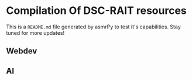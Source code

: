 



# Compilation Of DSC-RAIT resources


This is a ``README.md`` file generated by asmrPy to test it's capabilities. Stay tuned for more updates!
## Webdev

## AI
